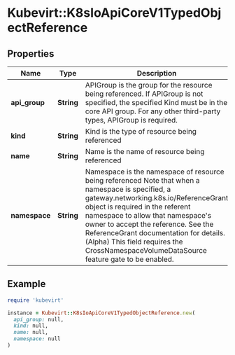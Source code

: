 # Kubevirt::K8sIoApiCoreV1TypedObjectReference

## Properties

| Name | Type | Description | Notes |
| ---- | ---- | ----------- | ----- |
| **api_group** | **String** | APIGroup is the group for the resource being referenced. If APIGroup is not specified, the specified Kind must be in the core API group. For any other third-party types, APIGroup is required. | [optional] |
| **kind** | **String** | Kind is the type of resource being referenced | [default to &#39;&#39;] |
| **name** | **String** | Name is the name of resource being referenced | [default to &#39;&#39;] |
| **namespace** | **String** | Namespace is the namespace of resource being referenced Note that when a namespace is specified, a gateway.networking.k8s.io/ReferenceGrant object is required in the referent namespace to allow that namespace&#39;s owner to accept the reference. See the ReferenceGrant documentation for details. (Alpha) This field requires the CrossNamespaceVolumeDataSource feature gate to be enabled. | [optional] |

## Example

```ruby
require 'kubevirt'

instance = Kubevirt::K8sIoApiCoreV1TypedObjectReference.new(
  api_group: null,
  kind: null,
  name: null,
  namespace: null
)
```

